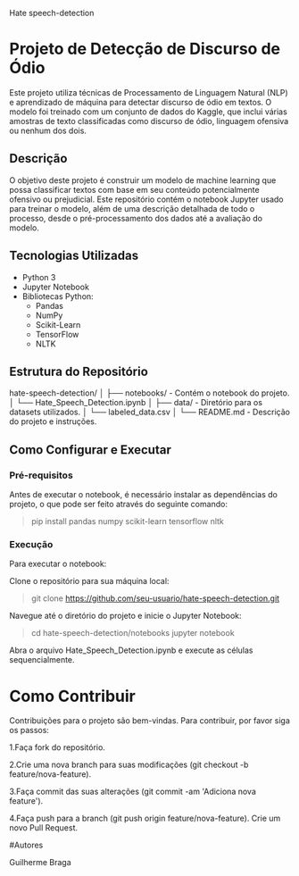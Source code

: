 Hate speech-detection

# Projeto de Detecção de Discurso de Ódio

Este projeto utiliza técnicas de Processamento de Linguagem Natural (NLP) e aprendizado de máquina para detectar discurso de ódio em textos. O modelo foi treinado com um conjunto de dados do Kaggle, que inclui várias amostras de texto classificadas como discurso de ódio, linguagem ofensiva ou nenhum dos dois.

## Descrição

O objetivo deste projeto é construir um modelo de machine learning que possa classificar textos com base em seu conteúdo potencialmente ofensivo ou prejudicial. Este repositório contém o notebook Jupyter usado para treinar o modelo, além de uma descrição detalhada de todo o processo, desde o pré-processamento dos dados até a avaliação do modelo.

## Tecnologias Utilizadas

- Python 3
- Jupyter Notebook
- Bibliotecas Python:
  - Pandas
  - NumPy
  - Scikit-Learn
  - TensorFlow
  - NLTK

## Estrutura do Repositório

hate-speech-detection/
│
├── notebooks/ - Contém o notebook do projeto.
│ └── Hate_Speech_Detection.ipynb
│
├── data/ - Diretório para os datasets utilizados.
│ └── labeled_data.csv
│
└── README.md - Descrição do projeto e instruções.


## Como Configurar e Executar

### Pré-requisitos

Antes de executar o notebook, é necessário instalar as dependências do projeto, o que pode ser feito através do seguinte comando:


> pip install pandas numpy scikit-learn tensorflow nltk



### Execução

Para executar o notebook:

Clone o repositório para sua máquina local:

>git clone https://github.com/seu-usuario/hate-speech-detection.git


Navegue até o diretório do projeto e inicie o Jupyter Notebook:

>cd hate-speech-detection/notebooks
jupyter notebook


Abra o arquivo Hate_Speech_Detection.ipynb e execute as células sequencialmente.

# Como Contribuir

Contribuições para o projeto são bem-vindas. Para contribuir, por favor siga os passos:

1.Faça fork do repositório.

2.Crie uma nova branch para suas modificações (git checkout -b feature/nova-feature).

3.Faça commit das suas alterações (git commit -am 'Adiciona nova feature').

4.Faça push para a branch (git push origin feature/nova-feature).
Crie um novo Pull Request.


#Autores

Guilherme Braga
